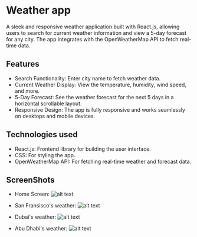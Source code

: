 # Weather app
A sleek and responsive weather application built with React.js, allowing users to search for current weather information and view a 5-day forecast for any city. The app integrates with the OpenWeatherMap API to fetch real-time data.

## Features
- Search Functionality: Enter city name to fetch weather data.
- Current Weather Display:  View the temperature, humidity, wind speed, and more.
- 5-Day Forecast: See the weather forecast for the next 5 days in a horizontal scrollable layout. 
- Responsive Design: The app is fully responsive and works seamlessly on desktops and mobile devices.

## Technologies used
- React.js: Frontend library for building the user interface.
- CSS: For styling the app.
- OpenWeatherMap API: For fetching real-time weather and forecast data.

## ScreenShots
- Home Screen: 
![alt text](<src/assets/Screenshot 2024-11-28 at 6.29.11 PM.png>)

- San Fransisco's weather:
![alt text](<src/assets/Screenshot 2024-11-28 at 6.31.58 PM.png>)

- Dubai's weather:
![alt text](<src/assets/Screenshot 2024-11-28 at 6.32.26 PM.png>)

- Abu Dhabi's weather:
![alt text](<src/assets/Screenshot 2024-11-28 at 6.37.08 PM.png>)